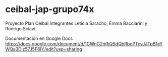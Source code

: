 # ceibal-jap-grupo74x
Proyecto Plan Ceibal
Integrantes Leticia Saracho, Emma Bacciarini y Rodrigo Sclavi.

Documentación en Google Docs 
https://docs.google.com/document/d/1CWnG2m1iQSdQbRboPTcvJJTpB1eYWQa3Diz57J5F6IY/edit?usp=sharing
